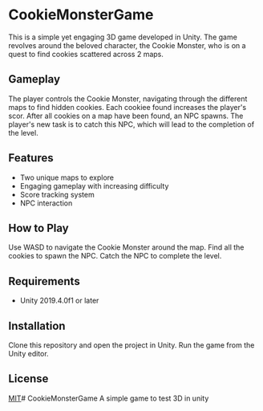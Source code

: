 # CookieMonsterGame

This is a simple yet engaging 3D game developed in Unity. The game revolves around the beloved character, the Cookie Monster, who is on a quest to find cookies scattered across 2 maps.

## Gameplay

The player controls the Cookie Monster, navigating through the different maps to find hidden cookies. Each cookiee found increases the player's scor. After all cookies on a map have been found, an NPC spawns. The player's new task is to catch this NPC, which will lead to the completion of the level.

## Features

- Two unique maps to explore
- Engaging gameplay with increasing difficulty
- Score tracking system
- NPC interaction

## How to Play

Use WASD to navigate the Cookie Monster around the map. Find all the cookies to spawn the NPC. Catch the NPC to complete the level.

## Requirements

- Unity 2019.4.0f1 or later

## Installation

Clone this repository and open the project in Unity. Run the game from the Unity editor.

## License

[MIT](https://choosealicense.com/licenses/mit/)# CookieMonsterGame
A simple game to test 3D in unity
